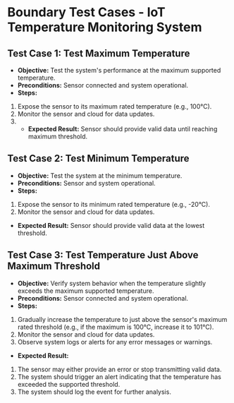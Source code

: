 # Boundary Test Cases - IoT Temperature Monitoring System
## Test Case 1: Test Maximum Temperature
- **Objective:** Test the system's performance at the maximum supported
temperature.
- **Preconditions:** Sensor connected and system operational.
- **Steps:**
 1. Expose the sensor to its maximum rated temperature (e.g., 100°C).
 2. Monitor the sensor and cloud for data updates.
 3. - **Expected Result:** Sensor should provide valid data until reaching
maximum threshold.
## Test Case 2: Test Minimum Temperature
- **Objective:** Test the system at the minimum temperature.
- **Preconditions:** Sensor and system operational.
- **Steps:**
 1. Expose the sensor to its minimum rated temperature (e.g., -20°C).
 2. Monitor the sensor and cloud for data updates.
- **Expected Result:** Sensor should provide valid data at the lowest
threshold.
## Test Case 3: Test Temperature Just Above Maximum Threshold
- **Objective:**  Verify system behavior when the temperature slightly exceeds the maximum supported temperature.
- **Preconditions:** Sensor connected and system operational.
- **Steps:**
1. Gradually increase the temperature to just above the sensor's maximum rated threshold (e.g., if the maximum is 100°C, increase it to 101°C).
2. Monitor the sensor and cloud for data updates.
3. Observe system logs or alerts for any error messages or warnings.
- **Expected Result:** 
1. The sensor may either provide an error or stop transmitting valid data.
2. The system should trigger an alert indicating that the temperature has exceeded the supported threshold.
3. The system should log the event for further analysis.







